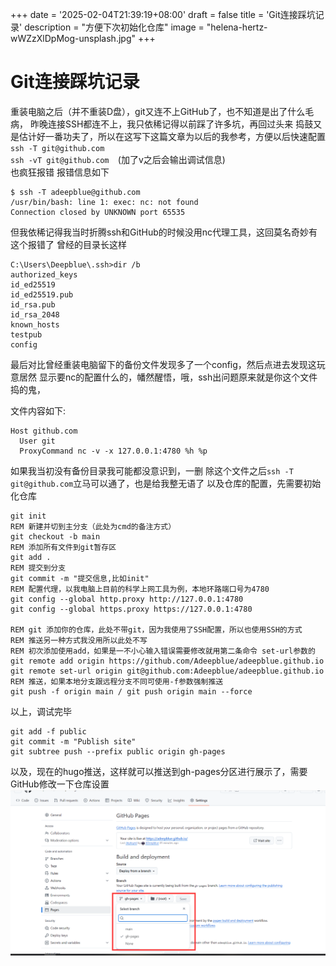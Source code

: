+++
date = '2025-02-04T21:39:19+08:00'
draft = false
title = 'Git连接踩坑记录'
description = "方便下次初始化仓库"
image = "helena-hertz-wWZzXlDpMog-unsplash.jpg"
+++

# Git连接踩坑记录
重装电脑之后（并不重装D盘），git又连不上GitHub了，也不知道是出了什么毛病，
昨晚连接SSH都连不上，我只依稀记得以前踩了许多坑，再回过头来
捣鼓又是估计好一番功夫了，所以在这写下这篇文章为以后的我参考，方便以后快速配置
<br>`ssh -T git@github.com`<br>
`ssh -vT git@github.com  `(加了v之后会输出调试信息)<br>
也疯狂报错
报错信息如下
```
$ ssh -T adeepblue@github.com
/usr/bin/bash: line 1: exec: nc: not found
Connection closed by UNKNOWN port 65535
```

但我依稀记得我当时折腾ssh和GitHub的时候没用nc代理工具，这回莫名奇妙有这个报错了
曾经的目录长这样
``` 
C:\Users\Deepblue\.ssh>dir /b
authorized_keys
id_ed25519
id_ed25519.pub
id_rsa.pub
id_rsa_2048
known_hosts
testpub
config
```

最后对比曾经重装电脑留下的备份文件发现多了一个config，然后点进去发现这玩意居然
显示要nc的配置什么的，幡然醒悟，哦，ssh出问题原来就是你这个文件捣的鬼，

文件内容如下:
```
Host github.com
  User git
  ProxyCommand nc -v -x 127.0.0.1:4780 %h %p
```
如果我当初没有备份目录我可能都没意识到，一删
除这个文件之后`ssh -T git@github.com`立马可以通了，也是给我整无语了
以及仓库的配置，先需要初始化仓库
```
git init
REM 新建并切到主分支（此处为cmd的备注方式）
git checkout -b main
REM 添加所有文件到git暂存区
git add .
REM 提交到分支
git commit -m "提交信息,比如init"
REM 配置代理，以我电脑上目前的科学上网工具为例，本地环路端口号为4780
git config --global http.proxy http://127.0.0.1:4780
git config --global https.proxy https://127.0.0.1:4780

REM git 添加你的仓库，此处不带git，因为我使用了SSH配置，所以也使用SSH的方式
REM 推送另一种方式我没用所以此处不写
REM 初次添加使用add，如果是一不小心输入错误需要修改就用第二条命令 set-url参数的
git remote add origin https://github.com/Adeepblue/adeepblue.github.io
git remote set-url origin git@github.com:Adeepblue/adeepblue.github.io
REM 推送，如果本地分支跟远程分支不同可使用-f参数强制推送
git push -f origin main / git push origin main --force
```
以上，调试完毕
```
git add -f public
git commit -m "Publish site"
git subtree push --prefix public origin gh-pages
```
以及，现在的hugo推送，这样就可以推送到gh-pages分区进行展示了，需要GitHub修改一下仓库设置
![github页面图修改配置](1.png)